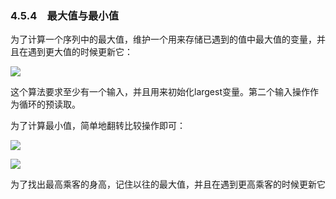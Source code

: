    

### 4.5.4　最大值与最小值

为了计算一个序列中的最大值，维护一个用来存储已遇到的值中最大值的变量，并且在遇到更大值的时候更新它：

![](../Images/image05942.gif)

这个算法要求至少有一个输入，并且用来初始化largest变量。第二个输入操作作为循环的预读取。

为了计算最小值，简单地翻转比较操作即可：

![](../Images/image05943.gif)

![](0-Assets/Epubook/程序员编程语言经典合集（计算机科学丛书5册套装），javapython编程语言含经典教材龙书《编译原理》%20(Bruce%20Eckel%20%20Alfred%20V.%20Aho%20%20Monica%20S.%20Lam%20etc.)%20(Z-Library)/images/image05944.jpeg)

为了找出最高乘客的身高，记住以往的最大值，并且在遇到更高乘客的时候更新它